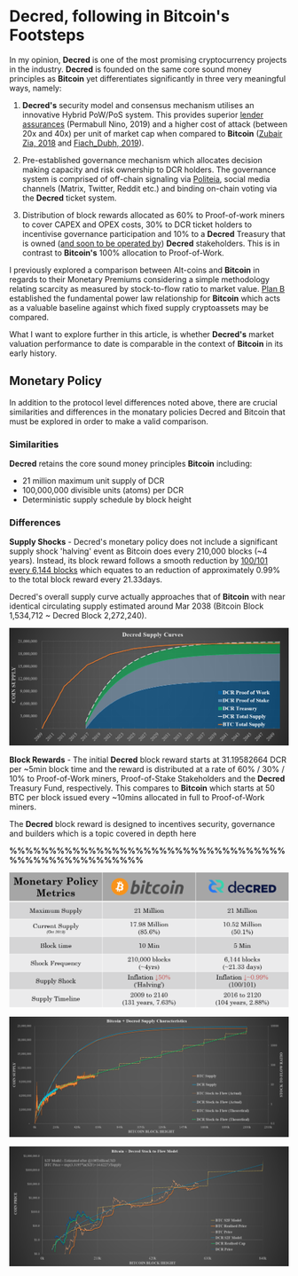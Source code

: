 # Decred, following in Bitcoin's Footsteps
In my opinion, **Decred** is one of the most promising cryptocurrency projects in the industry. **Decred** is founded on the same core sound money principles as **Bitcoin** yet differentiates significantly in three very meaningful ways, namely:

1. **Decred's** security model and consensus mechanism utilises an innovative Hybrid PoW/PoS system. This provides superior [lender assurances](https://medium.com/@permabullnino/introduction-to-crypto-accounting-an-analysis-of-decred-as-an-accounting-system-4d3e67fce28?source=search_post---------2) (Permabull Nino, 2019) and a higher cost of attack (between 20x and 40x) per unit of market cap when compared to **Bitcoin** ([Zubair Zia, 2018]((https://medium.com/decred/decreds-hybrid-protocol-a-superior-deterrent-to-majority-attacks-9421bf486292)) and [Fiach_Dubh, 2019](https://medium.com/coinmonks/comparing-double-spend-resistance-decred-vs-bitcoin-part-1-330c8081b2a9)).

2. Pre-established governance mechanism which allocates decision making capacity and risk ownership to DCR holders. The governance system is comprised of off-chain signaling via [Politeia](https://proposals.decred.org), social media channels (Matrix, Twitter, Reddit etc.) and binding on-chain voting via the **Decred** ticket system.

3. Distribution of block rewards allocated as 60% to Proof-of-work miners to cover CAPEX and OPEX costs, 30% to DCR ticket holders to incentivise governance participation and 10% to a **Decred** Treasury that is owned ([and soon to be operated by](https://proposals.decred.org/proposals/c96290a2478d0a1916284438ea2c59a1215fe768a87648d04d45f6b7ecb82c3f)) **Decred** stakeholders. This is in contrast to **Bitcoin's** 100% allocation to Proof-of-Work.

I previously explored a comparison between Alt-coins and **Bitcoin** in regards to their Monetary Premiums considering a simple methodology relating scarcity as measured by stock-to-flow ratio to market value. [Plan B](https://medium.com/@100trillionUSD/modeling-bitcoins-value-with-scarcity-91fa0fc03e25) established the fundamental power law relationship for **Bitcoin** which acts as a valuable baseline against which fixed supply cryptoassets may be compared.

What I want to explore further in this article, is whether **Decred's** market valuation performance to date is comparable in the context of **Bitcoin** in its early history.

## Monetary Policy

In addition to the protocol level differences noted above, there are crucial similarities and differences in the monatary policies Decred and Bitcoin that must be explored in order to make a valid comparison.

### Similarities

**Decred** retains the core sound money principles **Bitcoin** including:
- 21 million maximum unit supply of DCR
- 100,000,000 divisible units (atoms) per DCR
- Deterministic supply schedule by block height

### Differences

**Supply Shocks** - Decred's monetary policy does not include a significant supply shock 'halving' event as Bitcoin does every 210,000 blocks (~4 years). Instead, its block reward follows a smooth reduction by [100/101 every 6,144 blocks](https://docs.decred.org/advanced/inflation/) which equates to an reduction of approximately 0.99% to the total block reward every 21.33days. 

Decred's overall supply curve actually approaches that of **Bitcoin** with near identical circulating supply estimated around Mar 2038 (Bitcoin Block 1,534,712 ~ Decred Block 2,272,240).

![DCR Supply Chart](01_dcr_supplycurves.png)

**Block Rewards** - The initial **Decred** block reward starts at 31.19582664 DCR per ~5min block time and the reward is distributed at a rate of 60% / 30% / 10% to Proof-of-Work miners, Proof-of-Stake Stakeholders and the **Decred** Treasury Fund, respectively. This compares to **Bitcoin** which starts at 50 BTC per block issued every ~10mins allocated in full to Proof-of-Work miners.

The **Decred** block reward is designed to incentives security, governance and builders which is a topic covered in depth here

**%%%%%%%%%%%%%%%%%%%%%%%%%%%%%%%%%%%%%%%%%%%%%%%%%%%%**

![Monetary Policy Comparison](02_monetary_policy.png)




![BTC and DCR Supply Chart](03_btcdcr_supplycurves.png)

![BTC and DCR S2F Estimate Chart](04_btcdcr_s2chart.png)
